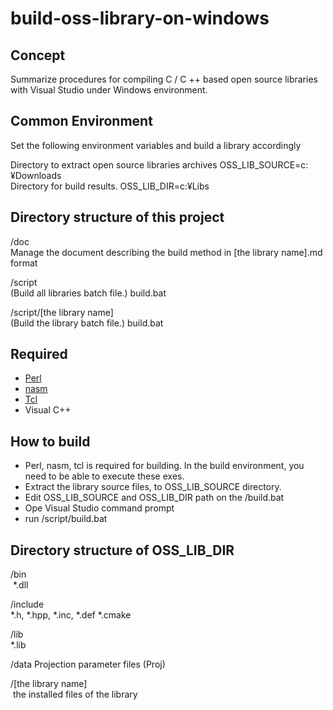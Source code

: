 # build-oss-library-on-windows
## Concept

Summarize procedures for compiling C / C ++ based open source libraries with Visual Studio under Windows environment.
## Common Environment
Set the following environment variables and build a library accordingly 

Directory to extract open source libraries archives 
OSS_LIB_SOURCE=c:¥Downloads  
Directory for build results.
OSS_LIB_DIR=c:¥Libs  

## Directory structure of this project
/doc  
 Manage the document describing the build method in [the library name].md format 
 
/script  
 (Build all libraries batch file.) 
 build.bat  
 
/script/[the library name]  
  (Build the library batch file.) 
  build.bat  
  
## Required
 - [Perl](https://www.activestate.com/activeperl)
 - [nasm](http://www.nasm.us/)
 - [Tcl](https://www.activestate.com/activetcl)
 - Visual C++
 
## How to build
 
 - Perl, nasm, tcl is required for building. In the build environment, you need to be able to execute these exes.
 - Extract the library source files, to OSS_LIB_SOURCE directory.
 - Edit OSS_LIB_SOURCE and OSS_LIB_DIR path on the /build.bat
 - Ope Visual Studio command prompt
 - run /script/build.bat 

## Directory structure of OSS_LIB_DIR
/bin  
  \*.dll 

/include  
 \*.h, \*.hpp, \*.inc, \*.def \*.cmake 

/lib  
 \*.lib

/data
  Projection parameter files (Proj)  

/[the library name]  
  the installed files of the library  
  
